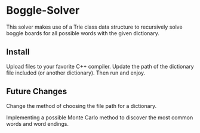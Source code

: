 # Boggle-Solver
This solver makes use of a Trie class data structure to recursively solve boggle boards for all possible
words with the given dictionary.

## Install
Upload files to your favorite C++ compiler. Update the path of the dictionary file included (or another dictionary).
Then run and enjoy.

## Future Changes
Change the method of choosing the file path for a dictionary.

Implementing a possible Monte Carlo method to discover the most common words and word endings.
